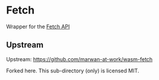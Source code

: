 # Fetch

Wrapper for the [Fetch API](https://developer.mozilla.org/en-US/docs/Web/API/Fetch_API)

## Upstream

Upstream: https://github.com/marwan-at-work/wasm-fetch

Forked here. This sub-directory (only) is licensed MIT.
